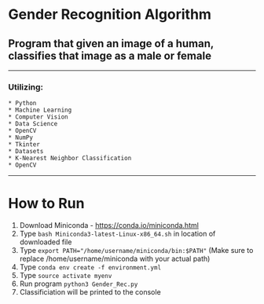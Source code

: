 # Gender Recognition Algorithm

## Program that given an image of a human, classifies that image as a male or female

***

### Utilizing:
	* Python
	* Machine Learning
	* Computer Vision
	* Data Science
	* OpenCV
	* NumPy
	* Tkinter
	* Datasets
	* K-Nearest Neighbor Classification
	* OpenCV

***	
# How to Run
1. Download Miniconda - https://conda.io/miniconda.html
2. Type `bash Miniconda3-latest-Linux-x86_64.sh` in location of downloaded file
3. Type `export PATH="/home/username/miniconda/bin:$PATH"` (Make sure to replace /home/username/miniconda with your actual path)
4. Type `conda env create -f environment.yml`
6. Type `source activate myenv`
7. Run program `python3 Gender_Rec.py`
8. Classificiation will be printed to the console
